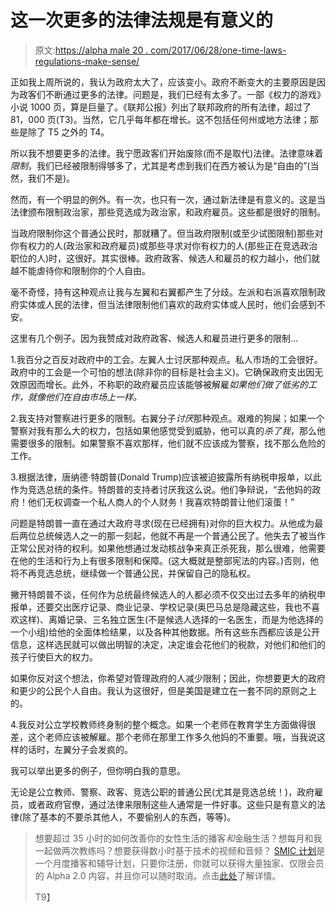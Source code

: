 # 这一次更多的法律法规是有意义的

> 原文:[https://alpha male 20 . com/2017/06/28/one-time-laws-regulations-make-sense/](https://alphamale20.com/2017/06/28/one-time-laws-regulations-make-sense/)

正如我上周所说的，我认为政府太大了，应该变小。政府不断变大的主要原因是因为政客们不断通过更多的法律。问题是，我们已经有太多了。一部《权力的游戏》小说 1000 页，算是巨量了。《联邦公报》列出了联邦政府的所有法律，超过了 81，000 页(T3)。当然，它几乎每年都在增长。这不包括任何州或地方法律；那些是除了 T5 之外的 T4。

所以我不想要更多的法律。我宁愿政客们开始废除(而不是取代)法律。法律意味着*限制*，我们已经被限制得够多了，尤其是考虑到我们在西方被认为是“自由的”(当然，我们不是)。

然而，有一个明显的例外。有一次，也只有一次，通过新法律是有意义的。这是当法律颁布限制政治家，那些竞选成为政治家，和政府雇员。这些都是很好的限制。

当政府限制你这个普通公民时，那就糟了。但当政府限制(或至少试图限制)那些对你有权力的人(政治家和政府雇员)或那些寻求对你有权力的人(那些正在竞选政治职位的人)时，这很好。其实很棒。政府政客、候选人和雇员的权力越小，他们就越不能虐待你和限制你的个人自由。

毫不奇怪，持有这种观点让我与左翼和右翼都产生了分歧。左派和右派喜欢限制政府实体或人民的法律，但当法律限制他们喜欢的政府实体或人民时，他们会感到不安。

这里有几个例子。因为我赞成对政府政客、候选人和雇员进行更多的限制...

1.我百分之百反对政府中的工会。左翼人士讨厌那种观点。私人市场的工会很好。政府中的工会是一个可怕的想法(除非你的目标是社会主义)。它确保政府支出因无效原因而增长。此外，不称职的政府雇员应该能够被解雇*如果他们做了低劣的工作，就像他们在自由市场上一样。*

2.我支持对警察进行更多的限制。右翼分子*讨厌*那种观点。艰难的狗屎；如果一个警察对我有那么大的权力，包括如果他感觉受到威胁，他可以真的*杀了我*，那么他需要很多的限制。如果警察不喜欢那样，他们就不应该成为警察，找不那么危险的工作。

3.根据法律，唐纳德·特朗普(Donald Trump)应该被迫披露所有纳税申报单，以此作为竞选总统的条件。特朗普的支持者讨厌我这么说。他们争辩说，“去他妈的政府！他们无权调查一个私人商人的个人财务！我喜欢特朗普让他们滚蛋！”

问题是特朗普一直在通过大政府寻求(现在已经拥有)对你的巨大权力。从他成为最后两位总统候选人之一的那一刻起，他就不再是一个普通公民了。他失去了被当作正常公民对待的权利。如果他想通过发动核战争来真正杀死我，那么很难，他需要在他的生活和行为上有很多限制和保障。(这大概就是整部宪法的内容。)否则，他将不再竞选总统，继续做一个普通公民，并保留自己的隐私权。

撇开特朗普不谈，任何作为总统最终候选人的人都必须不仅交出过去多年的纳税申报单，还要交出医疗记录、商业记录、学校记录(奥巴马总是隐藏这些，我也不喜欢这样)、离婚记录、三名独立医生(不是候选人选择的一名医生，而是为他选择的一个小组)给他的全面体检结果，以及各种其他数据。所有这些东西都应该是公开信息，这样选民就可以做出明智的决定，决定谁会花他们的税款，对他们和他们的孩子行使巨大的权力。

如果你反对这个想法，你希望对管理政府的人减少限制；因此，你想要更大的政府和更少的公民个人自由。我认为这很好，但是美国是建立在一套不同的原则之上的。

4.我反对公立学校教师终身制的整个概念。如果一个老师在教育学生方面做得很差，这个老师应该被解雇。那个老师在那里工作多久他妈的不重要。哦，当我说这样的话时，左翼分子会发疯的。

我可以举出更多的例子，但你明白我的意思。

无论是公立教师、警察、政客、竞选公职的普通公民(尤其是竞选总统！)，政府雇员，或者政府官僚，通过法律来限制这些人通常是一件好事。这些只是有意义的法律(除了基本的不要杀其他人，不要偷别人的东西，等等)。

> 想要超过 35 小时的如何改善你的女性生活的播客*和*金融生活？想每月和我一起做两次教练吗？想要获得数小时基于技术的视频和音频？ [SMIC 计划](https://alphamale20.kartra.com/page/vIL17)是一个月度播客和辅导计划，只要你注册，你就可以获得大量独家、仅限会员的 Alpha 2.0 内容，并且你可以随时取消。点击[此处](https://alphamale20.kartra.com/page/vIL17)了解详情。
> 
> T9】